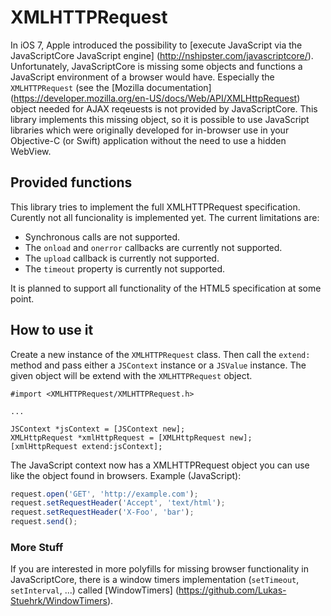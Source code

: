 # XMLHTTPRequest

In iOS 7, Apple introduced the possibility to [execute JavaScript via the JavaScriptCore JavaScript 
engine] (http://nshipster.com/javascriptcore/). Unfortunately, JavaScriptCore is missing some 
objects and functions a JavaScript environment of a browser would have. Especially the
`XMLHTTPRequest` (see the [Mozilla documentation]
(https://developer.mozilla.org/en-US/docs/Web/API/XMLHttpRequest) object needed for AJAX reqeuests 
is not provided by JavaScriptCore. This library implements this missing object, so it is possible to 
use JavaScript libraries which were originally developed for in-browser use in your Objective-C 
(or Swift) application without the need to use a hidden WebView.
 
 
## Provided functions
This library tries to implement the full XMLHTTPRequest specification. Curently not all
funcionality is implemented yet. The current limitations are:

* Synchronous calls are not supported.
* The `onload` and `onerror` callbacks are currently not supported.
* The `upload` callback is currently not supported.
* The `timeout` property is currently not supported.

It is planned to support all functionality of the HTML5 specification at some point.

## How to use it
Create a new instance of the `XMLHTTPRequest` class. Then call the `extend:` method and pass either
a `JSContext` instance or a `JSValue` instance. The given object will be extend with the 
`XMLHTTPRequest` object.
 
```objc
#import <XMLHTTPRequest/XMLHTTPRequest.h>

...

JSContext *jsContext = [JSContext new];
XMLHttpRequest *xmlHttpRequest = [XMLHttpRequest new];
[xmlHttpRequest extend:jsContext];
```

The JavaScript context now has a XMLHTTPRequest object you can use like the object found in
browsers. Example (JavaScript):

```JavaScript
request.open('GET', 'http://example.com');
request.setRequestHeader('Accept', 'text/html');
request.setRequestHeader('X-Foo', 'bar');
request.send();
```

### More Stuff

If you are interested in more polyfills for missing browser functionality in JavaScriptCore, there is
a window timers implementation (`setTimeout`, `setInterval`, ...) called [WindowTimers]
(https://github.com/Lukas-Stuehrk/WindowTimers).
